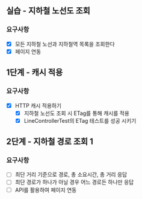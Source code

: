 ## 실습 - 지하철 노선도 조회

### 요구사항
- [x] 모든 지하철 노선과 지하철역 목록을 조회한다
- [x] 페이지 연동

## 1단계 - 캐시 적용

### 요구사항
- [x] HTTP 캐시 적용하기
    - [x] 지하철 노선도 조회 시 ETag를 통해 캐시를 적용
    - [x] LineControllerTest의 ETag 테스트를 성공 시키기

## 2단계 - 지하철 경로 조회 1

### 요구사항
- [ ] 최단 거리 기준으로 경로, 총 소요시간, 총 거리 응답
- [ ] 최단 경로가 하나가 아닐 경우 어느 경로든 하나만 응답
- [ ] API를 활용하여 페이지 연동
